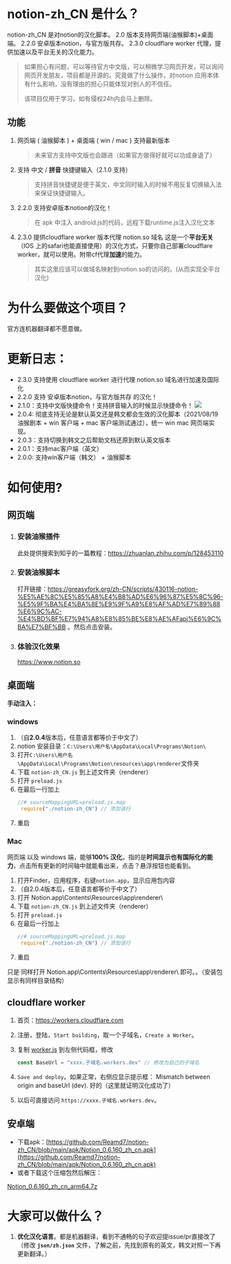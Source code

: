 # notion-zh_CN 是什么？

notion-zh_CN 是对notion的汉化脚本。
2.0 版本支持网页端(油猴脚本)+桌面端。
2.2.0 安卓版本notion，与官方版共存。
2.3.0 cloudflare worker 代理，提供加速以及平台无关的汉化能力。

> 如果担心有问题，可以等待官方中文版，可以稍微学习网页开发，可以询问网页开发朋友，项目都是开源的。究竟做了什么操作，对notion 应用本体有什么影响，没有理由的担心只能体现对别人的不信任。
> 
> 该项目仅用于学习，如有侵权24h内会马上删除。

## 功能

1. 网页端 ( 油猴脚本 ) + 桌面端 ( win / mac ) 支持最新版本
   > 未来官方支持中文版也会跟进（如果官方做得好就可以功成身退了）

2. 支持 中文 / **拼音** 快捷键输入（2.1.0 支持）
   > 支持拼音快捷键是便于英文，中文同时输入的时候不用反复切换输入法来保证快捷键输入。

3. 2.2.0 支持安卓版本notion的汉化！
   > 在 apk 中注入 android.js的代码，远程下载runtime.js注入汉化文本

4. 2.3.0 提供cloudflare worker 版本代理 notion.so 域名
   这是一个**平台无关**（IOS 上的safari也能直接使用）的汉化方式，只要你自己部署cloudflare worker，就可以使用。附带cf代理**加速**的能力。
   > 其实这里应该可以做域名映射到notion.so的访问的。(从而实现全平台汉化)

# 为什么要做这个项目？

官方连机器翻译都不愿意做。

# 更新日志：
- 2.3.0 支持使用 cloudflare worker 进行代理 notion.so 域名进行加速及国际化
- 2.2.0 支持 安卓版本notion，与官方版共存 的汉化！
- 2.1.0：支持中文版快捷命令！支持拼音输入的时候显示快捷命令！
  ![](https://s3.us-west-2.amazonaws.com/secure.notion-static.com/205477fc-c9df-48f2-a816-50c8809f244b/%E6%97%A0%E6%A0%87%E9%A2%98.png?X-Amz-Algorithm=AWS4-HMAC-SHA256&X-Amz-Credential=AKIAT73L2G45O3KS52Y5%2F20210821%2Fus-west-2%2Fs3%2Faws4_request&X-Amz-Date=20210821T053807Z&X-Amz-Expires=86400&X-Amz-Signature=916007db665a09560b8cde53c10480377a1f58eed05a57f99853496dfb6c8729&X-Amz-SignedHeaders=host&response-content-disposition=filename%20%3D%22%25E6%2597%25A0%25E6%25A0%2587%25E9%25A2%2598.png%22)
- 2.0.4: 彻底支持无论是默认英文还是韩文都会生效的汉化脚本（2021/08/19 油猴剧本 + win 客户端 + mac 客户端测试通过），统一 win mac 网页端实现。
- 2.0.3：支持切换到韩文之后帮助文档还原到默认英文版本
- 2.0.1：支持mac客户端（英文）
- 2.0.0: 支持win客户端（韩文） + 油猴脚本

# 如何使用?

## 网页端
1. ### 安装油猴插件
    此处提供搜索到知乎的一篇教程：https://zhuanlan.zhihu.com/p/128453110
  
2. ### 安装油猴脚本
    打开链接：https://greasyfork.org/zh-CN/scripts/430116-notion-%E5%AE%8C%E5%85%A8%E4%B8%AD%E6%96%87%E5%8C%96-%E5%9F%BA%E4%BA%8E%E9%9F%A9%E8%AF%AD%E7%89%88%E6%9C%AC-%E4%BD%BF%E7%94%A8%E8%85%BE%E8%AE%AFapi%E6%9C%BA%E7%BF%BB 。然后点击安装。
    
3. ### 体验汉化效果
    https://www.notion.so

## 桌面端
**手动注入：**

### windows

1. （自**2.0.4**版本后，任意语言都等价于中文了）
2. notion 安装目录：`C:\Users\用户名\AppData\Local\Programs\Notion\`
3. 打开`C:\Users\用户名\AppData\Local\Programs\Notion\resources\app\renderer`文件夹
4. 下载 `notion-zh_CN.js` 到上述文件夹（renderer）
5. 打开 `preload.js`
6. 在最后一行加上
   ```js
   //# sourceMappingURL=preload.js.map
    require("./notion-zh_CN") // 添加该行
   ```
7. 重启

### Mac 

网页端 以及 windows 端，能够**100% 汉化**，指的是**时间显示也有国际化的能力**，点击所有更新的时间轴中就能看出来，点击？悬浮按钮也能看到。

1. 打开Finder，应用程序，右键`notion.app`，显示应用包内容
2. （自2.0.4版本后，任意语言都等价于中文了）
3. 打开 Notion.app\Contents\Resources\app\renderer\
4. 下载 `notion-zh_CN.js` 到上述文件夹（renderer）
5. 打开 `preload.js`
6. 在最后一行加上
   ```js
   //# sourceMappingURL=preload.js.map
    require("./notion-zh_CN") // 添加该行
   ```
7. 重启
   
只是 同样打开 Notion.app\Contents\Resources\app\renderer\ 即可。。（安装包显示有同样目录结构）


## cloudflare worker

1. 首页：https://workers.cloudflare.com

2. 注册，登陆，`Start building`，取一个子域名，`Create a Worker`。

3. 复制 [worker.js](https://github.com/Reamd7/notion-zh_CN/blob/main/worker.js) 到左侧代码框，修改
   ```js
   const BaseUrl = "xxxx.子域名.workers.dev" // 修改为自己的子域名
   ```

4. `Save and deploy`。如果正常，右侧应显示提示框：
   Mismatch between origin and baseUrl (dev).
   好的（这里就证明汉化成功了）
5. 以后可直接访问 `https://xxxx.子域名.workers.dev`。

## 安卓端

- 下载apk：[https://github.com/Reamd7/notion-zh_CN/blob/main/apk/Notion_0.6.160_zh_cn.apk](https://github.com/Reamd7/notion-zh_CN/blob/main/apk/Notion_0.6.160_zh_cn.apk)
- 或者下载这个压缩包然后解压：

[Notion_0.6.160_zh_cn_arm64.7z](https://s3-us-west-2.amazonaws.com/secure.notion-static.com/9947d7fb-c238-40db-bec8-482db1149362/Notion_0.6.160_zh_cn_arm64.7z)

# 大家可以做什么？

1. **优化汉化语言**。都是机器翻译，看到不通畅的句子欢迎提issue/pr直接改了 （修改 **`json/zh.json`** 文件，了解之前，先找到原有的英文，韩文对照一下再更新翻译。）
